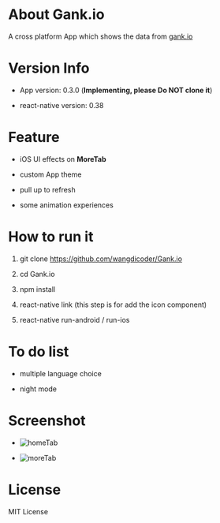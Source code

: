 # About Gank.io

A cross platform App which shows the data from [gank.io](http://gank.io)

# Version Info

- App version: 0.3.0 (**Implementing, please Do NOT clone it**)

- react-native version: 0.38

# Feature

- iOS UI effects on **MoreTab**

- custom App theme

- pull up to refresh

- some animation experiences

# How to run it

1. git clone https://github.com/wangdicoder/Gank.io

2. cd Gank.io

3. npm install

4. react-native link (this step is for add the icon component)

5. react-native run-android / run-ios

# To do list

* multiple language choice

* night mode

# Screenshot

* ![homeTab](https://github.com/wangdicoder/Gank.io/raw/master/screenshot/hometab.gif)

* ![moreTab](https://github.com/wangdicoder/Gank.io/raw/master/screenshot/moretab.png)

# License

MIT License